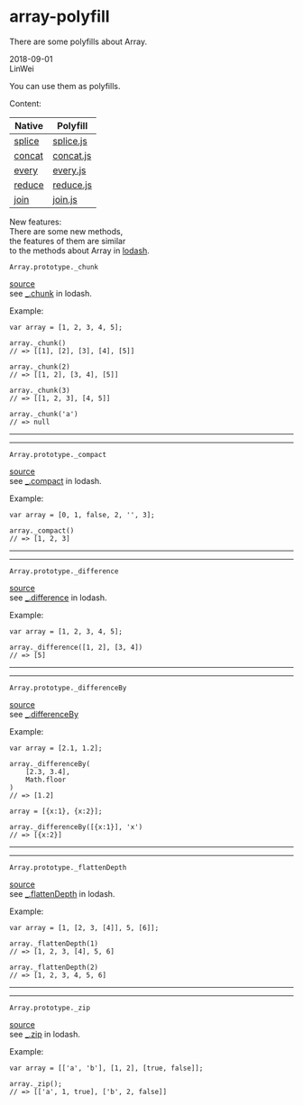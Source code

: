 # array-polyfill
There are some polyfills about Array.  

2018-09-01  
LinWei  

You can use them as polyfills.  
  
Content: 

| Native | Polyfill |
|--------|----------|
|[splice](https://developer.mozilla.org/en-US/docs/Web/JavaScript/Reference/Global_Objects/Array/splice.)|[splice.js](https://github.com/asilinwei/array-polyfill/blob/master/src/splice.js)|
|[concat](https://developer.mozilla.org/en-US/docs/Web/JavaScript/Reference/Global_Objects/Array/concat)|[concat.js](https://github.com/asilinwei/array-polyfill/blob/master/src/concat.js)|
|[every](https://developer.mozilla.org/en-US/docs/Web/JavaScript/Reference/Global_Objects/Array/every)|[every.js](https://github.com/asilinwei/array-polyfill/blob/master/src/every.js)|
|[reduce](https://developer.mozilla.org/en-US/docs/Web/JavaScript/Reference/Global_Objects/Array/Reduce)|[reduce.js](https://github.com/asilinwei/array-polyfill/blob/master/src/reduce.js)|
|[join](https://developer.mozilla.org/en-US/docs/Web/JavaScript/Reference/Global_Objects/Array/join)|[join.js](https://github.com/asilinwei/array-polyfill/blob/master/src/join.js)|  
  
New features:  
There are some new methods,  
the features of them are similar  
to the methods about Array in 
[lodash](https://lodash.com/).  
   
```
Array.prototype._chunk
```    
[source](https://github.com/asilinwei/array-polyfill/blob/master/src/chunk.js)    
see [_.chunk](https://lodash.com/docs/4.17.10#chunk) in lodash.
    
Example:  
```
var array = [1, 2, 3, 4, 5];

array._chunk()
// => [[1], [2], [3], [4], [5]]

array._chunk(2)
// => [[1, 2], [3, 4], [5]]

array._chunk(3)
// => [[1, 2, 3], [4, 5]]

array._chunk('a')
// => null
```                                                              
---------------------------------
---------------------------------             
```
Array.prototype._compact
```     
[source](https://github.com/asilinwei/array-polyfill/blob/master/src/compact.js)     
see [_.compact](https://lodash.com/docs/4.17.10#compact) in lodash.
       
Example:
```
var array = [0, 1, false, 2, '', 3];

array._compact()
// => [1, 2, 3]
```       
------------------------------
------------------------------
```
Array.prototype._difference
```       
[source](https://github.com/asilinwei/array-polyfill/blob/master/src/difference.js)          
see [_.difference](https://lodash.com/docs/4.17.10#difference) in lodash.      
       
Example:            
```
var array = [1, 2, 3, 4, 5];

array._difference([1, 2], [3, 4])
// => [5]
```      
-----------------------------
-----------------------------
```
Array.prototype._differenceBy
```
[source](https://github.com/asilinwei/array-polyfill/blob/master/src/differenceBy.js)    
see [_.differenceBy](https://lodash.com/docs/4.17.10#differenceBy)    
           
Example:
```
var array = [2.1, 1.2];

array._differenceBy(
	[2.3, 3.4],
	Math.floor
)
// => [1.2]

array = [{x:1}, {x:2}];

array._differenceBy([{x:1}], 'x')
// => [{x:2}]
```           
-----------------------------
-----------------------------
```
Array.prototype._flattenDepth
```   
[source](https://github.com/asilinwei/array-polyfill/blob/master/src/flattenDepth.js)       
see [_.flattenDepth](https://lodash.com/docs/4.17.10#flattenDepth) in lodash.    
         
Example:
```
var array = [1, [2, 3, [4]], 5, [6]];

array._flattenDepth(1)
// => [1, 2, 3, [4], 5, 6]

array._flattenDepth(2)
// => [1, 2, 3, 4, 5, 6]
```   
--------------------------------
--------------------------------
```
Array.prototype._zip
```   
[source](https://github.com/asilinwei/array-polyfill/blob/master/src/zip.js)     
see [_.zip](https://lodash.com/docs/4.17.10#zip) in lodash.   
       
Example:   
```
var array = [['a', 'b'], [1, 2], [true, false]];

array._zip();
// => [['a', 1, true], ['b', 2, false]]
```             
